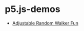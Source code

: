# p5.js-demos

* [Adjustable Random Walker Fun](https://cranky-raman-4f348f.netlify.com/random-walker/index.html)